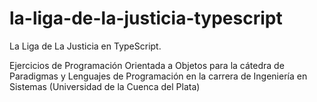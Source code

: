 # la-liga-de-la-justicia-typescript
La Liga de La Justicia en TypeScript.

Ejercicios de Programación Orientada a Objetos para la cátedra de Paradigmas y Lenguajes de Programación en la carrera de Ingeniería en Sistemas (Universidad de la Cuenca del Plata)

